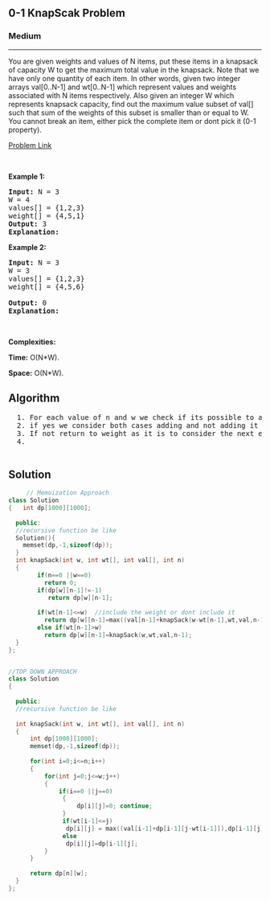 <h2>0-1 KnapScak Problem </h2>
<h3>Medium</h3><hr>
<div><p>
  
You are given weights and values of N items, put these items in a knapsack of capacity W to get the maximum total value in the knapsack. Note that we have only one quantity of each item.
In other words, given two integer arrays val[0..N-1] and wt[0..N-1] which represent values and weights associated with N items respectively. Also given an integer W which represents knapsack capacity, find out the maximum value subset of val[] such that sum of the weights of this subset is smaller than or equal to W. You cannot break an item, either pick the complete item or dont pick it (0-1 property).
 
</p>


[Problem Link](https://practice.geeksforgeeks.org/problems/0-1-knapsack-problem0945/1#)

<p>&nbsp;</p>
<p><strong>Example 1:</strong></p>

      
 
<pre><strong>Input:</strong> N = 3
W = 4
values[] = {1,2,3}
weight[] = {4,5,1}
<strong>Output:</strong> 3
<strong>Explanation:</strong> 
</pre>

<p><strong>Example 2:</strong></p>

<pre><strong>Input:</strong> N = 3
W = 3
values[] = {1,2,3}
weight[] = {4,5,6}
     
<strong>Output:</strong> 0
<strong>Explanation:</strong> 
</pre>

<p>&nbsp;</p>
<p><strong>Complexities:</strong></p>
<strong>Time:</strong> O(N*W).
  
<strong>Space:</strong> O(N*W).
  <h2> Algorithm </h2>
 <pre>
  1. For each value of n and w we check if its possible to add wt[n] //n-1
  2. if yes we consider both cases adding and not adding it and max of it is selected
  3. If not return to weight as it is to consider the next element 
  4. 
  </pre>
  <h2> Solution </h2>
  
  ``` c++ 
       // Memoization Approach
  class Solution
{   int dp[1000][1000];
     
    public:
    //recursive function be like 
    Solution(){
      memset(dp,-1,sizeof(dp));  
    }
    int knapSack(int w, int wt[], int val[], int n) 
    { 
          if(n==0 ||w==0)
            return 0;
          if(dp[w][n-1]!=-1)
             return dp[w][n-1];
              
          if(wt[n-1]<=w)  //include the weight or dont include it
            return dp[w][n-1]=max((val[n-1]+knapSack(w-wt[n-1],wt,val,n-1)),knapSack(w,wt,val,n-1));
          else if(wt[n-1]>w)
            return dp[w][n-1]=knapSack(w,wt,val,n-1);
    }
};
  
  
  //TOP DOWN APPROACH
  class Solution
{   
     
    public:
    //recursive function be like 
    
    int knapSack(int w, int wt[], int val[], int n) 
    { 
        int dp[1000][1000];
        memset(dp,-1,sizeof(dp));  
        
        for(int i=0;i<=n;i++)
        {
            for(int j=0;j<=w;j++)
            {
                if(i==0 ||j==0)
                 {
                     dp[i][j]=0; continue;
                 }
                 if(wt[i-1]<=j) 
                  dp[i][j] = max((val[i-1]+dp[i-1][j-wt[i-1]]),dp[i-1][j]);
                 else 
                  dp[i][j]=dp[i-1][j];
            }
        }
          
        return dp[n][w]; 
    }
};
  ```
</div>
